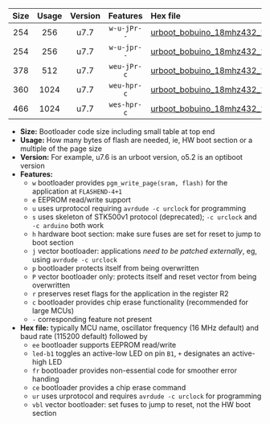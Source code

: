 |Size|Usage|Version|Features|Hex file|
|:-:|:-:|:-:|:-:|:--|
|254|256|u7.7|`w-u-jPr--`|[urboot_bobuino_18mhz432_19200bps_led+b7_ur_vbl.hex](https://raw.githubusercontent.com/stefanrueger/urboot.hex/main/boards/bobuino/fcpu_18mhz432/19200_bps/urboot_bobuino_18mhz432_19200bps_led+b7_ur_vbl.hex)|
|254|256|u7.7|`w-u-jpr--`|[urboot_bobuino_18mhz432_19200bps_led+b7_fr_ur_vbl.hex](https://raw.githubusercontent.com/stefanrueger/urboot.hex/main/boards/bobuino/fcpu_18mhz432/19200_bps/urboot_bobuino_18mhz432_19200bps_led+b7_fr_ur_vbl.hex)|
|378|512|u7.7|`weu-jPr-c`|[urboot_bobuino_18mhz432_19200bps_ee_led+b7_fr_ce_ur_vbl.hex](https://raw.githubusercontent.com/stefanrueger/urboot.hex/main/boards/bobuino/fcpu_18mhz432/19200_bps/urboot_bobuino_18mhz432_19200bps_ee_led+b7_fr_ce_ur_vbl.hex)|
|360|1024|u7.7|`weu-hpr-c`|[urboot_bobuino_18mhz432_19200bps_ee_led+b7_fr_ce_ur.hex](https://raw.githubusercontent.com/stefanrueger/urboot.hex/main/boards/bobuino/fcpu_18mhz432/19200_bps/urboot_bobuino_18mhz432_19200bps_ee_led+b7_fr_ce_ur.hex)|
|466|1024|u7.7|`wes-hpr-c`|[urboot_bobuino_18mhz432_19200bps_ee_led+b7_fr_ce.hex](https://raw.githubusercontent.com/stefanrueger/urboot.hex/main/boards/bobuino/fcpu_18mhz432/19200_bps/urboot_bobuino_18mhz432_19200bps_ee_led+b7_fr_ce.hex)|

- **Size:** Bootloader code size including small table at top end
- **Usage:** How many bytes of flash are needed, ie, HW boot section or a multiple of the page size
- **Version:** For example, u7.6 is an urboot version, o5.2 is an optiboot version
- **Features:**
  + `w` bootloader provides `pgm_write_page(sram, flash)` for the application at `FLASHEND-4+1`
  + `e` EEPROM read/write support
  + `u` uses urprotocol requiring `avrdude -c urclock` for programming
  + `s` uses skeleton of STK500v1 protocol (deprecated); `-c urclock` and `-c arduino` both work
  + `h` hardware boot section: make sure fuses are set for reset to jump to boot section
  + `j` vector bootloader: applications *need to be patched externally*, eg, using `avrdude -c urclock`
  + `p` bootloader protects itself from being overwritten
  + `P` vector bootloader only: protects itself and reset vector from being overwritten
  + `r` preserves reset flags for the application in the register R2
  + `c` bootloader provides chip erase functionality (recommended for large MCUs)
  + `-` corresponding feature not present
- **Hex file:** typically MCU name, oscillator frequency (16 MHz default) and baud rate (115200 default) followed by
  + `ee` bootloader supports EEPROM read/write
  + `led-b1` toggles an active-low LED on pin `B1`, `+` designates an active-high LED
  + `fr` bootloader provides non-essential code for smoother error handing
  + `ce` bootloader provides a chip erase command
  + `ur` uses urprotocol and requires `avrdude -c urclock` for programming
  + `vbl` vector bootloader: set fuses to jump to reset, not the HW boot section
